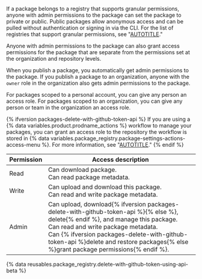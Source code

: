 If a package belongs to a registry that supports granular permissions, anyone with admin permissions to the package can set the package to private or public. Public packages allow anonymous access and can be pulled without authentication or signing in via the CLI. For the list of registries that support granular permissions, see "[AUTOTITLE](/packages/learn-github-packages/about-permissions-for-github-packages#granular-permissions-for-userorganization-scoped-packages)."

Anyone with admin permissions to the package can also grant access permissions for the package that are separate from the permissions set at the organization and repository levels.

When you publish a package, you automatically get admin permissions to the package. If you publish a package to an organization, anyone with the `owner` role in the organization also gets admin permissions to the package.

For packages scoped to a personal account, you can give any person an access role. For packages scoped to an organization, you can give any person or team in the organization an access role.

{% ifversion packages-delete-with-github-token-api %}
If you are using a {% data variables.product.prodname_actions %} workflow to manage your packages, you can grant an access role to the repository the workflow is stored in {% data variables.package_registry.package-settings-actions-access-menu %}. For more information, see "[AUTOTITLE](/packages/learn-github-packages/configuring-a-packages-access-control-and-visibility#ensuring-workflow-access-to-your-package)."
{% endif %}

| Permission | Access description |
|------------|--------------------|
| Read       | Can download package. <br> Can read package metadata. |
| Write      | Can upload and download this package. <br> Can read and write package metadata. |
| Admin      | Can upload, download{% ifversion packages-delete-with-github-token-api %}{% else %}, delete{% endif %}, and manage this package. <br> Can read and write package metadata. <br> Can {% ifversion packages-delete-with-github-token-api %}delete and restore packages{% else %}grant package permissions{% endif %}.

{% data reusables.package_registry.delete-with-github-token-using-api-beta %}
